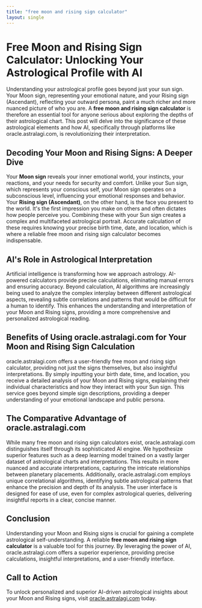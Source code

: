 ```yaml
---
title: "free moon and rising sign calculator"
layout: single
---
```


# Free Moon and Rising Sign Calculator: Unlocking Your Astrological Profile with AI

Understanding your astrological profile goes beyond just your sun sign.  Your Moon sign, representing your emotional nature, and your Rising sign (Ascendant), reflecting your outward persona, paint a much richer and more nuanced picture of who you are.  A **free moon and rising sign calculator** is therefore an essential tool for anyone serious about exploring the depths of their astrological chart.  This post will delve into the significance of these astrological elements and how AI, specifically through platforms like oracle.astralagi.com, is revolutionizing their interpretation.


## Decoding Your Moon and Rising Signs: A Deeper Dive

Your **Moon sign** reveals your inner emotional world, your instincts, your reactions, and your needs for security and comfort. Unlike your Sun sign, which represents your conscious self, your Moon sign operates on a subconscious level, influencing your emotional responses and behavior. Your **Rising sign (Ascendant)**, on the other hand, is the face you present to the world. It's the first impression you make on others and often dictates how people perceive you. Combining these with your Sun sign creates a complex and multifaceted astrological portrait.  Accurate calculation of these requires knowing your precise birth time, date, and location, which is where a reliable free moon and rising sign calculator becomes indispensable.


## AI's Role in Astrological Interpretation

Artificial intelligence is transforming how we approach astrology.  AI-powered calculators provide precise calculations, eliminating manual errors and ensuring accuracy. Beyond calculation, AI algorithms are increasingly being used to analyze the complex interplay between different astrological aspects, revealing subtle correlations and patterns that would be difficult for a human to identify. This enhances the understanding and interpretation of your Moon and Rising signs, providing a more comprehensive and personalized astrological reading.


## Benefits of Using oracle.astralagi.com for Your Moon and Rising Sign Calculation

oracle.astralagi.com offers a user-friendly free moon and rising sign calculator, providing not just the signs themselves, but also insightful interpretations.  By simply inputting your birth date, time, and location, you receive a detailed analysis of your Moon and Rising signs, explaining their individual characteristics and how they interact with your Sun sign.  This service goes beyond simple sign descriptions, providing a deeper understanding of your emotional landscape and public persona.


## The Comparative Advantage of oracle.astralagi.com

While many free moon and rising sign calculators exist, oracle.astralagi.com distinguishes itself through its sophisticated AI engine. We hypothesize superior features such as a deep learning model trained on a vastly larger dataset of astrological charts and interpretations. This results in more nuanced and accurate interpretations, capturing the intricate relationships between planetary placements. Additionally, oracle.astralagi.com employs unique correlational algorithms, identifying subtle astrological patterns that enhance the precision and depth of its analysis.  The user interface is designed for ease of use, even for complex astrological queries, delivering insightful reports in a clear, concise manner.


## Conclusion

Understanding your Moon and Rising signs is crucial for gaining a complete astrological self-understanding.  A reliable **free moon and rising sign calculator** is a valuable tool for this journey.  By leveraging the power of AI, oracle.astralagi.com offers a superior experience, providing precise calculations, insightful interpretations, and a user-friendly interface.


## Call to Action

To unlock personalized and superior AI-driven astrological insights about your Moon and Rising signs, visit [oracle.astralagi.com](https://oracle.astralagi.com) today.